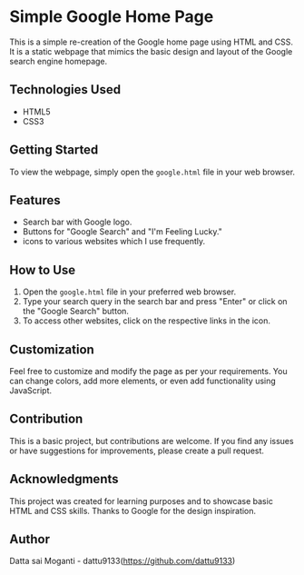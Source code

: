 # Simple Google Home Page

This is a simple re-creation of the Google home page using HTML and CSS. It is a static webpage that mimics the basic design and layout of the Google search engine homepage.

## Technologies Used

- HTML5
- CSS3

## Getting Started

To view the webpage, simply open the `google.html` file in your web browser.

## Features

- Search bar with Google logo.
- Buttons for "Google Search" and "I'm Feeling Lucky."
- icons to various websites which I use frequently.

## How to Use

1. Open the `google.html` file in your preferred web browser.
2. Type your search query in the search bar and press "Enter" or click on the "Google Search" button.
3. To access other websites, click on the respective links in the icon.

## Customization

Feel free to customize and modify the page as per your requirements. You can change colors, add more elements, or even add functionality using JavaScript.

## Contribution

This is a basic project, but contributions are welcome. If you find any issues or have suggestions for improvements, please create a pull request.

## Acknowledgments

This project was created for learning purposes and to showcase basic HTML and CSS skills. Thanks to Google for the design inspiration.

## Author

Datta sai Moganti - dattu9133(https://github.com/dattu9133)
